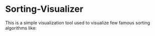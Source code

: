 # Sorting-Visualizer

This is a simple visualization tool used to visualize few famous sorting algorithms like:



 
